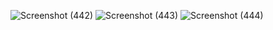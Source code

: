 ![Screenshot (442)](https://github.com/user-attachments/assets/faf2d97e-dab3-4141-9963-a18b9dbdc4d3)
![Screenshot (443)](https://github.com/user-attachments/assets/55834444-1adb-471f-939a-bdfdce16c68c)
![Screenshot (444)](https://github.com/user-attachments/assets/5c251e5e-9425-4eb5-a52e-701f56d31e67)
